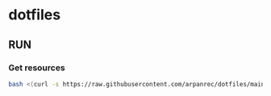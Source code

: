 # dotfiles

## RUN

### Get resources
```bash
bash <(curl -s https://raw.githubusercontent.com/arpanrec/dotfiles/main/bash-zsh.sh)
```
